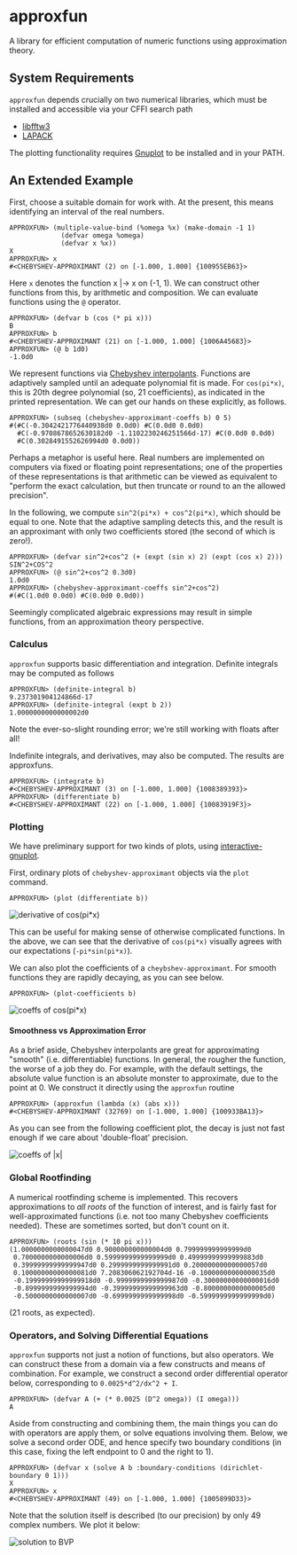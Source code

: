 # approxfun

A library for efficient computation of numeric functions using approximation theory.

## System Requirements

`approxfun` depends crucially on two numerical libraries, which must be installed and accessible via your CFFI search path
- [libfftw3](http://www.fftw.org/)
- [LAPACK](http://www.netlib.org/lapack/)

The plotting functionality requires [Gnuplot](http://www.gnuplot.info/) to be installed and in your PATH.


## An Extended Example

First, choose a suitable domain for work with. At the present, this means identifying an interval of the real numbers.

```
APPROXFUN> (multiple-value-bind (%omega %x) (make-domain -1 1)
             (defvar omega %omega)
             (defvar x %x))
X
APPROXFUN> x
#<CHEBYSHEV-APPROXIMANT (2) on [-1.000, 1.000] {100955EB63}>
```

Here `x` denotes the function x |-> x on (-1, 1). We can construct other functions from this, by arithmetic and composition. We can evaluate functions using the `@` operator.

```
APPROXFUN> (defvar b (cos (* pi x)))
B
APPROXFUN> b
#<CHEBYSHEV-APPROXIMANT (21) on [-1.000, 1.000] {1006A45683}>
APPROXFUN> (@ b 1d0)
-1.0d0
```

We represent functions via [Chebyshev interpolants](https://en.wikipedia.org/wiki/Chebyshev_polynomials). Functions are adaptively sampled until an adequate polynomial fit is made. For `cos(pi*x)`, this is 20th degree polynomial (so, 21 coefficients), as indicated in the printed representation. We can get our hands on these explicitly, as follows.

```
APPROXFUN> (subseq (chebyshev-approximant-coeffs b) 0 5)
#(#C(-0.3042421776440938d0 0.0d0) #C(0.0d0 0.0d0)
  #C(-0.9708678652630182d0 -1.1102230246251566d-17) #C(0.0d0 0.0d0)
  #C(0.3028491552626994d0 0.0d0))
```

Perhaps a metaphor is useful here. Real numbers are implemented on computers via fixed or floating point representations; one of the properties of these representations is that arithmetic can be viewed as equivalent to "perform the exact calculation, but then truncate or round to an the allowed precision".

In the following, we compute `sin^2(pi*x) + cos^2(pi*x)`, which should be equal to one. Note that the adaptive sampling detects this, and the result is an approximant with only two coefficients stored (the second of which is zero!).


```
APPROXFUN> (defvar sin^2+cos^2 (+ (expt (sin x) 2) (expt (cos x) 2)))
SIN^2+COS^2
APPROXFUN> (@ sin^2+cos^2 0.3d0)
1.0d0
APPROXFUN> (chebyshev-approximant-coeffs sin^2+cos^2)
#(#C(1.0d0 0.0d0) #C(0.0d0 0.0d0))
```

Seemingly complicated algebraic expressions may result in simple functions, from an approximation theory perspective.

### Calculus

`approxfun` supports basic differentiation and integration. Definite integrals may be computed as follows

```
APPROXFUN> (definite-integral b)
9.237301904124866d-17
APPROXFUN> (definite-integral (expt b 2))
1.0000000000000002d0
```

Note the ever-so-slight rounding error; we're still working with floats after all!

Indefinite integrals, and derivatives, may also be computed. The results are approxfuns.

```
APPROXFUN> (integrate b)
#<CHEBYSHEV-APPROXIMANT (3) on [-1.000, 1.000] {1008389393}>
APPROXFUN> (differentiate b)
#<CHEBYSHEV-APPROXIMANT (22) on [-1.000, 1.000] {10083919F3}>
```

### Plotting

We have preliminary support for two kinds of plots, using [interactive-gnuplot](https://github.com/kilimanjaro/interactive-gnuplot).

First, ordinary plots of `chebyshev-approximant` objects via the `plot` command.

```
APPROXFUN> (plot (differentiate b))
```

![derivative of cos(pi*x)](docs/dcospix.svg)

This can be useful for making sense of otherwise complicated functions. In the above, we can see that the derivative of `cos(pi*x)` visually agrees with our expectations (`-pi*sin(pi*x)`).

We can also plot the coefficients of a `cheybshev-approximant`. For smooth functions they are rapidly decaying, as you can see below.

```
APPROXFUN> (plot-coefficients b)
```

![coeffs of cos(pi*x)](docs/coeffs.svg)

#### Smoothness vs Approximation Error

As a brief aside, Chebyshev interpolants are great for approximating "smooth" (i.e. differentiable) functions. In general, the rougher the function, the worse of a job they do. For example, with the default settings, the absolute value function is an absolute monster to approximate, due to the point at 0. We construct it directly using the `approxfun` routine

```
APPROXFUN> (approxfun (lambda (x) (abs x)))
#<CHEBYSHEV-APPROXIMANT (32769) on [-1.000, 1.000] {100933BA13}>
```

As you can see from the following coefficient plot, the decay is just not fast enough if we care about 'double-float' precision.

![coeffs of |x|](docs/abscoeffs.svg)

### Global Rootfinding

A numerical rootfinding scheme is implemented. This recovers approximations to *all roots* of the function of interest, and is fairly fast for well-approximated functions (i.e. not too many Chebyshev coefficients needed). These are sometimes sorted, but don't count on it.

```
APPROXFUN> (roots (sin (* 10 pi x)))
(1.0000000000000047d0 0.900000000000004d0 0.799999999999999d0
 0.7000000000000006d0 0.5999999999999999d0 0.49999999999999883d0
 0.39999999999999947d0 0.2999999999999991d0 0.20000000000000057d0
 0.10000000000000081d0 7.208306062192704d-16 -0.10000000000000035d0
 -0.19999999999999918d0 -0.9999999999999987d0 -0.30000000000000016d0
 -0.8999999999999994d0 -0.39999999999999963d0 -0.8000000000000005d0
 -0.5000000000000007d0 -0.6999999999999998d0 -0.5999999999999999d0)
```

(21 roots, as expected).

### Operators, and Solving Differential Equations

`approxfun` supports not just a notion of functions, but also operators. We can construct these from a domain via a few constructs and means of combination. For example, we construct a second order differential operator below, corresponding to `0.0025*d^2/dx^2 + I`.

```
APPROXFUN> (defvar A (+ (* 0.0025 (D^2 omega)) (I omega)))
A
```

Aside from constructing and combining them, the main things you can do with operators are apply them, or solve equations involving them. Below, we solve a second order ODE, and hence specify two boundary conditions (in this case, fixing the left endpoint to 0 and the right to 1).

```
APPROXFUN> (defvar x (solve A b :boundary-conditions (dirichlet-boundary 0 1)))
X
APPROXFUN> x
#<CHEBYSHEV-APPROXIMANT (49) on [-1.000, 1.000] {1005899D33}>
```

Note that the solution itself is described (to our precision) by only 49 complex numbers. We plot it below:

![solution to BVP](docs/soln.svg)
